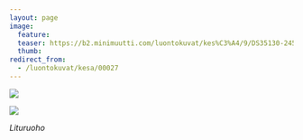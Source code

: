 ```yaml
---
layout: page
image:
  feature:
  teaser: https://b2.minimuutti.com/luontokuvat/kes%C3%A4/9/DS35130-245px.jpg
  thumb:
redirect_from:
  - /luontokuvat/kesa/00027
---
```


![](https://b2.minimuutti.com/luontokuvat/kes%C3%A4/9/DS35129-800px.jpg)

![](https://b2.minimuutti.com/luontokuvat/kes%C3%A4/9/DS35130-800px.jpg)

*Lituruoho*

